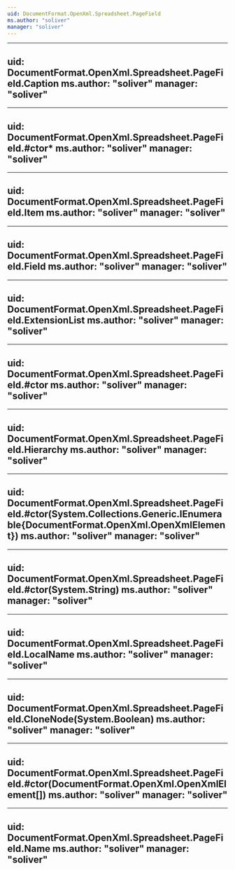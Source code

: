 ```yaml
---
uid: DocumentFormat.OpenXml.Spreadsheet.PageField
ms.author: "soliver"
manager: "soliver"
---
```


---
uid: DocumentFormat.OpenXml.Spreadsheet.PageField.Caption
ms.author: "soliver"
manager: "soliver"
---

---
uid: DocumentFormat.OpenXml.Spreadsheet.PageField.#ctor*
ms.author: "soliver"
manager: "soliver"
---

---
uid: DocumentFormat.OpenXml.Spreadsheet.PageField.Item
ms.author: "soliver"
manager: "soliver"
---

---
uid: DocumentFormat.OpenXml.Spreadsheet.PageField.Field
ms.author: "soliver"
manager: "soliver"
---

---
uid: DocumentFormat.OpenXml.Spreadsheet.PageField.ExtensionList
ms.author: "soliver"
manager: "soliver"
---

---
uid: DocumentFormat.OpenXml.Spreadsheet.PageField.#ctor
ms.author: "soliver"
manager: "soliver"
---

---
uid: DocumentFormat.OpenXml.Spreadsheet.PageField.Hierarchy
ms.author: "soliver"
manager: "soliver"
---

---
uid: DocumentFormat.OpenXml.Spreadsheet.PageField.#ctor(System.Collections.Generic.IEnumerable{DocumentFormat.OpenXml.OpenXmlElement})
ms.author: "soliver"
manager: "soliver"
---

---
uid: DocumentFormat.OpenXml.Spreadsheet.PageField.#ctor(System.String)
ms.author: "soliver"
manager: "soliver"
---

---
uid: DocumentFormat.OpenXml.Spreadsheet.PageField.LocalName
ms.author: "soliver"
manager: "soliver"
---

---
uid: DocumentFormat.OpenXml.Spreadsheet.PageField.CloneNode(System.Boolean)
ms.author: "soliver"
manager: "soliver"
---

---
uid: DocumentFormat.OpenXml.Spreadsheet.PageField.#ctor(DocumentFormat.OpenXml.OpenXmlElement[])
ms.author: "soliver"
manager: "soliver"
---

---
uid: DocumentFormat.OpenXml.Spreadsheet.PageField.Name
ms.author: "soliver"
manager: "soliver"
---

